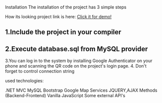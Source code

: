 Installation
The installation of the project has 3 simple steps

How its looking project link is here: <a href="https://onlinept.responsivesoft.com/">Click it for demo!</a>
 
1.Include the project in your compiler
---------------------------------------------
2.Execute database.sql from MySQL provider
---------------------------------------------
3.You can log in to the system by installing Google Authenticator
on your phone and scanning the QR code on the project's login page.
4. Don't forget to control connection string 


used technologies:

.NET MVC 
MySQL 
Bootstrap 
Google Map Services
JQUERY,AJAX Methods (Backend-Frontend)
Vanilla JavaScript
Some external API's

 
